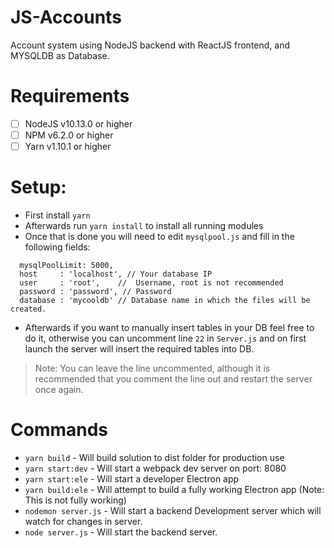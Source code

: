# JS-Accounts
Account system using NodeJS backend with ReactJS frontend, and MYSQLDB as Database.

# Requirements

 - [ ] NodeJS v10.13.0 or higher
 - [ ] NPM v6.2.0 or higher
 - [ ] Yarn v1.10.1 or higher

# Setup:

 - First install `yarn`
 - Afterwards run `yarn install` to install all running modules
 - Once that is done you will need to edit `mysqlpool.js` and fill in
   the following fields:

```
  mysqlPoolLimit: 5000,
  host     : 'localhost', // Your database IP
  user     : 'root',	//  Username, root is not recommended
  password : 'password', // Password
  database : 'mycooldb' // Database name in which the files will be created.
```

 - Afterwards if you want to manually insert  tables in your DB feel
   free to do it, otherwise you can uncomment line `22` in `Server.js`
   and on first launch the server will insert the required tables into
   DB.

> Note: You can leave the line uncommented, although it is recommended that you comment the line out and restart the server once again.

# Commands

 - `yarn build` - Will build solution to dist folder for production use
 - `yarn start:dev` - Will start a webpack dev server on port: 8080
 - `yarn start:ele` - Will start a developer Electron app
 - `yarn build:ele` - Will attempt to build a fully working Electron app (Note: This is not fully working)
 - `nodemon server.js` - Will start a backend Development server which will watch for changes in server.
 - `node server.js` - Will start the backend server.
